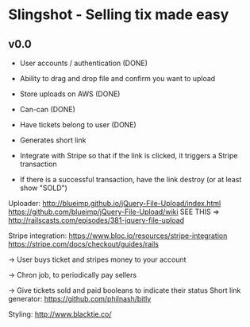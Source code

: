 # Slingshot - Selling tix made easy

## v0.0

* User accounts / authentication (DONE)
* Ability to drag and drop file and confirm you want to upload
* Store uploads on AWS (DONE)
* Can-can (DONE)
* Have tickets belong to user (DONE)

* Generates short link
* Integrate with Stripe so that if the link is clicked, it triggers a Stripe transaction
* If there is a successful transaction, have the link destroy (or at least show "SOLD")



Uploader:
http://blueimp.github.io/jQuery-File-Upload/index.html
https://github.com/blueimp/jQuery-File-Upload/wiki
SEE THIS => http://railscasts.com/episodes/381-jquery-file-upload

Stripe integration:
https://www.bloc.io/resources/stripe-integration
https://stripe.com/docs/checkout/guides/rails

-> User buys ticket and stripes money to your account

-> Chron job, to periodically pay sellers

-> Give tickets sold and paid booleans to indicate their status
Short link generator:
https://github.com/philnash/bitly

Styling:
http://www.blacktie.co/
